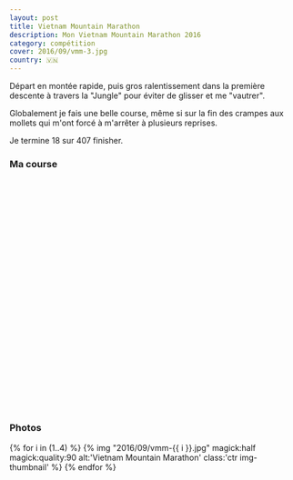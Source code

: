 ```yaml
---
layout: post
title: Vietnam Mountain Marathon
description: Mon Vietnam Mountain Marathon 2016
category: compétition
cover: 2016/09/vmm-3.jpg
country: 🇻🇳
---
```


Départ en montée rapide, puis gros ralentissement dans la première descente à
travers la "Jungle" pour éviter de glisser et me "vautrer".

Globalement je fais une belle course, même si sur la fin des crampes aux mollets
qui m'ont forcé à m'arrêter  à plusieurs reprises.

Je termine 18 sur 407 finisher.

### Ma course

<iframe
  height='405'
  width='100%'
  frameborder='0'
  allowtransparency='true'
  scrolling='no'
  data-src='https://www.strava.com/activities/723122337/embed/6e414f6fc47d1b09b4b6328d713410a0e3dc92fc'
  onload='lzld(this)'>
</iframe>

### Photos

{% for i in (1..4) %}
{%
  img
  "2016/09/vmm-{{ i }}.jpg"
  magick:half
  magick:quality:90
  alt:'Vietnam Mountain Marathon'
  class:'ctr img-thumbnail'
%}
{% endfor %}
